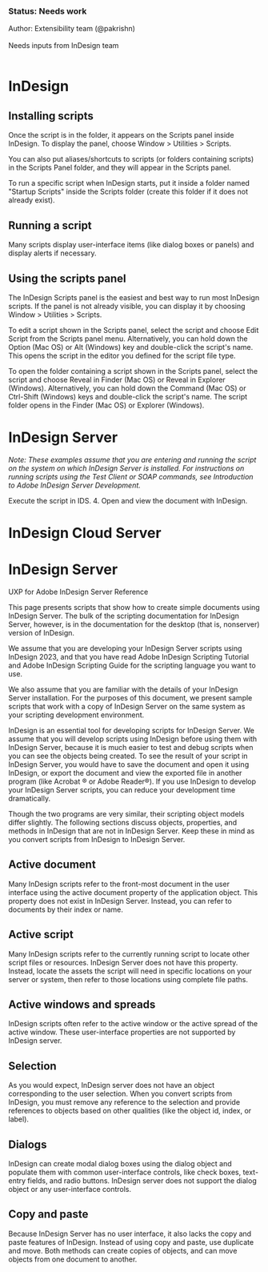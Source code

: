 <!-- Status -->
<TitleBlock slots="heading, text" theme="light" />

### Status: Needs work

Author: Extensibility team (@pakrishn) <br></br>
Needs inputs from InDesign team <br></br>
<!-- End of status -->

<!-- Detailed steps to run the scripts in InDesign, InDesign Server and InDesign Cloud Service 

Make sure the RIGHT nav items are ID, IDS, and IDCS
-->

# InDesign

## Installing scripts
Once the script is in the folder, it appears on the Scripts panel inside InDesign. To display the panel, choose Window > Utilities > Scripts.

You  can also put aliases/shortcuts to scripts (or folders containing scripts) in the Scripts Panel folder, and they will appear in the Scripts panel.

To run a specific script when InDesign starts, put it inside a folder named "Startup Scripts" inside the Scripts folder (create this folder if it does not already exist).

## Running a script

Many scripts display user-interface items (like dialog boxes or panels) and display alerts if necessary.


## Using the scripts panel

The InDesign Scripts panel is the easiest and best way to run most InDesign scripts. If the panel is not already visible, you can display it by choosing Window > Utilities > Scripts.

To edit a script shown in the Scripts panel, select the script and choose Edit Script from the Scripts panel menu. Alternatively, you can hold down the Option (Mac OS) or Alt (Windows) key and double-click the script's name. This opens the script in the editor you defined for the script file type.

To open the folder containing a script shown in the Scripts panel, select the script and choose Reveal in Finder (Mac OS) or Reveal in Explorer (Windows). Alternatively, you can hold down the Command (Mac OS) or Ctrl-Shift (Windows) keys and double-click the script's name. The script folder opens in the Finder (Mac OS) or Explorer (Windows).

# InDesign Server


*Note: These examples assume that you are entering and running the script on the system on which InDesign Server is installed. For instructions on running scripts using the Test Client or SOAP commands, see Introduction to Adobe InDesign Server Development.*

Execute the script in IDS.
4. Open and view the document with InDesign.

# InDesign Cloud Server


# InDesign Server

<!-- Pre requisite 
(Link to Resources -> Fundamentals)
-->

UXP for Adobe InDesign Server Reference

This page presents scripts that show how to create simple documents using InDesign Server. The bulk of the scripting documentation for InDesign Server, however, is in the documentation for the desktop (that is, nonserver) version of InDesign.

We assume that you are developing your InDesign Server scripts using InDesign 2023, and that you have read Adobe InDesign Scripting Tutorial and Adobe InDesign Scripting Guide for the scripting language you want to use.

We also assume that you are familiar with the details of your InDesign Server installation. For the purposes of this document, we present sample scripts that work with a copy of InDesign Server on the same system as your scripting development environment.

InDesign is an essential tool for developing scripts for InDesign Server. We assume that you will develop scripts using InDesign before using them with InDesign Server, because it is much easier to test and debug scripts when you can see the objects being created. To see the result of your script in InDesign Server, you would have to save the document and open it using InDesign, or export the document and view the exported file in another program (like Acrobat ® or Adobe Reader®). If you use InDesign to develop your InDesign Server scripts, you can reduce your development time dramatically.

Though the two programs are very similar, their scripting object models differ slightly. The following sections discuss objects, properties, and methods in InDesign that are not in InDesign Server. Keep these in mind as you convert scripts from InDesign to InDesign Server.

## Active document
Many InDesign scripts refer to the front-most document in the user interface using the active document property of the application object. This property does not exist in InDesign Server. Instead, you can refer to documents by their index or name.

## Active script
Many InDesign scripts refer to the currently running script to locate other script files or resources. InDesign Server does not have this property. Instead, locate the assets the script will need in specific locations on your server or system, then refer to those locations using complete file paths.

## Active windows and spreads
InDesign scripts often refer to the active window or the active spread of the active window. These user-interface properties are not supported by InDesign server.

## Selection
As you would expect, InDesign server does not have an object corresponding to the user selection. When you convert scripts from InDesign, you must remove any reference to the selection and provide references to objects based on other qualities (like the object id, index, or label).

## Dialogs
InDesign can create modal dialog boxes using the dialog object and populate them with common user-interface controls, like check boxes, text-entry fields, and radio buttons. InDesign server does not support the dialog object or any user-interface controls.

## Copy and paste
Because InDesign Server has no user interface, it also lacks the copy and paste features of InDesign. Instead of using copy and paste, use duplicate and move. Both methods can create copies of objects, and can move objects from one document to another.         